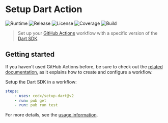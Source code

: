 # Setup Dart Action
![Runtime](https://badgen.net/badge/node/%3E%3D12.19.0/green) ![Release](https://badgen.net/badge/action/v2.4.1/blue) ![License](https://badgen.net/badge/license/MIT/blue) ![Coverage](https://badgen.net/coveralls/c/github/cedx/setup-dart) ![Build](https://badgen.net/github/checks/cedx/setup-dart/main)

> Set up your [GitHub Actions](https://github.com/features/actions) workflow with a specific version of the [Dart SDK](https://dart.dev/tools/sdk).

## Getting started
If you haven't used GitHub Actions before, be sure to check out the [related documentation](https://help.github.com/en/actions), as it explains how to create and configure a workflow.

Setup the Dart SDK in a workflow:

```yaml
steps:
	- uses: cedx/setup-dart@v2
	- run: pub get
	- run: pub run test
```

For more details, see the [usage information](usage.md).
